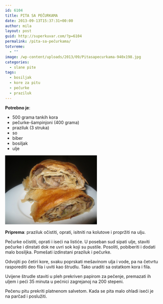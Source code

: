 ```yaml
---
id: 6104
title: PITA SA PEČURKAMA
date: 2013-09-13T15:37:31+00:00
author: mila
layout: post
guid: http://superkuvar.com/?p=6104
permalink: /pita-sa-pečurkama/
totvreme:
  - ""
image: /wp-content/uploads/2013/09/Pitasapecurkama-940x198.jpg
categories:
  - slane pite
tags:
  - bosiljak
  - kore za pitu
  - pečurke
  - praziluk
---
```

**Potrebno je**:

  * 500 grama tankih kora
  * pečurke-šampinjoni (400 grama)
  * praziluk (3 struka)
  * so
  * biber
  * bosiljak
  * ulje

[<img class="alignnone size-medium wp-image-6105" src="/wp-content/uploads/2013/09/Pitasapecurkama-1024x768.jpg" alt="Pitasapecurkama" width="300" height="225" />](/wp-content/uploads/2013/09/Pitasapecurkama.jpg)

**Priprema**: praziluk očistiti, oprati, isitniti na kolutove i propržiti na ulju.

Pečurke očistiti, oprati i iseći na listiće. U poseban sud sipati ulje, staviti pečurke i dinstati dok ne uvri sok koji su pustile. Posoliti, pobiberiti i dodati malo bosiljka. Pomešati izdinstani praziluk i pečurke.

Odvojiti po četiri kore, svaku poprskati mešavinom ulja i vode, pa na četvrtu rasporediti deo fila i uviti kao štrudlu. Tako uraditi sa ostatkom kora i fila.

Uvijene štrudle staviti u pleh prekriven papirom za pečenje, premazati ih uljem i peći 35 minuta u pećnici zagrejanoj na 200 stepeni.

Pečenu pitu prekriti platnenom salvetom. Kada se pita malo ohladi iseći je na parčad i poslužiti.
